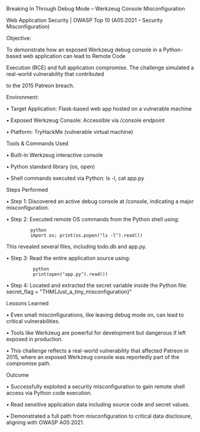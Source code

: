 


Breaking In Through Debug Mode – Werkzeug Console Misconfiguration
 

Web Application Security | OWASP Top 10 (A05:2021 – Security Misconfiguration)
 
Objective:

To demonstrate how an exposed Werkzeug debug console in a Python-based web application can lead to Remote Code 

Execution (RCE) and full application compromise. The challenge simulated a real-world vulnerability that contributed

to the 2015 Patreon breach.
 
 Environment:
 
•	Target Application: Flask-based web app hosted on a vulnerable machine

•	Exposed Werkzeug Console: Accessible via /console endpoint

•	Platform: TryHackMe (vulnerable virtual machine)
 
  Tools & Commands Used
 
•	Built-in Werkzeug interactive console

•	Python standard library (os, open)

•	Shell commands executed via Python: ls -l, cat app.py
 
  Steps Performed
 
•	Step 1: Discovered an active debug console at /console, indicating a major misconfiguration.

•	Step 2: Executed remote OS commands from the Python shell using:

             python
             import os; print(os.popen("ls -l").read())
  This revealed several files, including todo.db and app.py.
  
  •	Step 3: Read the entire application source using:

              python
              print(open("app.py").read())
•	Step 4: Located and extracted the secret variable inside the Python file:
                secret_flag = "THM{Just_a_tiny_misconfiguration}"
 
 Lessons Learned
 
•	Even small misconfigurations, like leaving debug mode on, can lead to critical vulnerabilities.

•	Tools like Werkzeug are powerful for development but dangerous if left exposed in production.

•	This challenge reflects a real-world vulnerability that affected Patreon in 2015, where an exposed Werkzeug console
  was reportedly part of the compromise path.
 
 Outcome
 
•	Successfully exploited a security misconfiguration to gain remote shell access via Python code execution.

•	Read sensitive application data including source code and secret values.

•	Demonstrated a full path from misconfiguration to critical data disclosure, aligning with OWASP A05:2021.

